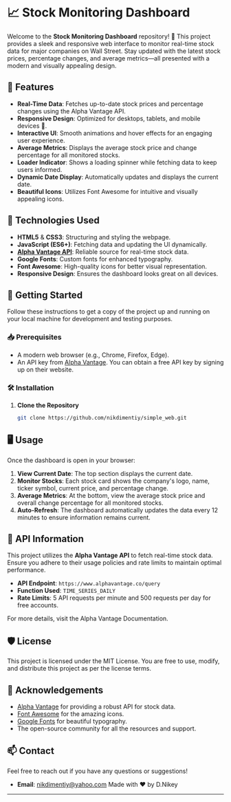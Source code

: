 # 📈 Stock Monitoring Dashboard

Welcome to the **Stock Monitoring Dashboard** repository! 🚀 This project provides a sleek and responsive web interface to monitor real-time stock data for major companies on Wall Street. Stay updated with the latest stock prices, percentage changes, and average metrics—all presented with a modern and visually appealing design.

## 🌟 Features

- **Real-Time Data**: Fetches up-to-date stock prices and percentage changes using the Alpha Vantage API.
- **Responsive Design**: Optimized for desktops, tablets, and mobile devices 📱.
- **Interactive UI**: Smooth animations and hover effects for an engaging user experience.
- **Average Metrics**: Displays the average stock price and change percentage for all monitored stocks.
- **Loader Indicator**: Shows a loading spinner while fetching data to keep users informed.
- **Dynamic Date Display**: Automatically updates and displays the current date.
- **Beautiful Icons**: Utilizes Font Awesome for intuitive and visually appealing icons.

## 🔧 Technologies Used

- **HTML5** & **CSS3**: Structuring and styling the webpage.
- **JavaScript (ES6+)**: Fetching data and updating the UI dynamically.
- **[Alpha Vantage API](https://www.alphavantage.co/)**: Reliable source for real-time stock data.
- **Google Fonts**: Custom fonts for enhanced typography.
- **Font Awesome**: High-quality icons for better visual representation.
- **Responsive Design**: Ensures the dashboard looks great on all devices.

## 🚀 Getting Started

Follow these instructions to get a copy of the project up and running on your local machine for development and testing purposes.

### 📥 Prerequisites

- A modern web browser (e.g., Chrome, Firefox, Edge).
- An API key from [Alpha Vantage](https://www.alphavantage.co/support/#api-key). You can obtain a free API key by signing up on their website.

### 🛠 Installation

1. **Clone the Repository**

   ```bash
   git clone https://github.com/nikdimentiy/simple_web.git
## 🖥 Usage

Once the dashboard is open in your browser:

1.  **View Current Date**: The top section displays the current date.
2.  **Monitor Stocks**: Each stock card shows the company's logo, name, ticker symbol, current price, and percentage change.
3.  **Average Metrics**: At the bottom, view the average stock price and overall change percentage for all monitored stocks.
4.  **Auto-Refresh**: The dashboard automatically updates the data every 12 minutes to ensure information remains current.

## 🔌 API Information

This project utilizes the **Alpha Vantage API** to fetch real-time stock data. Ensure you adhere to their usage policies and rate limits to maintain optimal performance.

-   **API Endpoint**: `https://www.alphavantage.co/query`
-   **Function Used**: `TIME_SERIES_DAILY`
-   **Rate Limits**: 5 API requests per minute and 500 requests per day for free accounts.

For more details, visit the Alpha Vantage Documentation.

## 🛡 License

This project is licensed under the MIT License. You are free to use, modify, and distribute this project as per the license terms.

## 🙏 Acknowledgements

-   [Alpha Vantage](https://www.alphavantage.co/) for providing a robust API for stock data.
-   [Font Awesome](https://fontawesome.com/) for the amazing icons.
-   [Google Fonts](https://fonts.google.com/) for beautiful typography.
-   The open-source community for all the resources and support.

## 📫 Contact

Feel free to reach out if you have any questions or suggestions!

-   **Email**: nikdimentiy@yahoo.com
		Made with ❤️ by D.Nikey

----------
